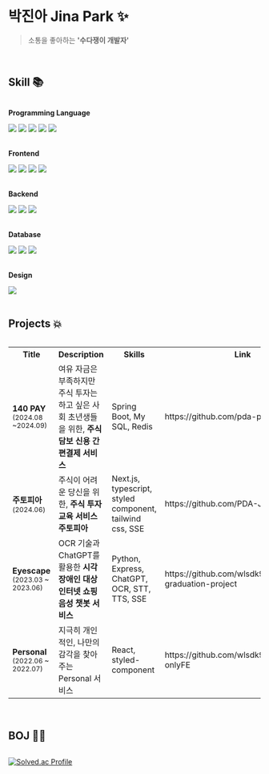 # 박진아 Jina Park ✨
> 소통을 좋아하는 <b>'수다쟁이 개발자'</b>
<br/>

## Skill 📚
<div style="display:flex; flex-direction:column; align-items:flex-start;">
  <!-- Programming-Language -->
  <p><strong>Programming Language</strong></p>
  <div>
    <img src="https://img.shields.io/badge/c++-00599C?style=for-the-badge&logo=c%2B%2B&logoColor=white">
    <img src="https://img.shields.io/badge/Java-007396.svg?&style=for-the-badge&logo=Java&logoColor=white">
    <img src="https://img.shields.io/badge/python-3776AB?style=for-the-badge&logo=python&logoColor=white"> 
    <img src="https://img.shields.io/badge/javascript-F7DF1E?style=for-the-badge&logo=javascript&logoColor=black">
    <img src="https://img.shields.io/badge/TYPESCRIPT-%233178C6?style=for-the-badge&logo=typescript&logoColor=%23ffffff" />
    
  </div>
  <br />

  <!-- Front-end -->
  <p><strong>Frontend</strong></p>
  <div>
    <img src="https://img.shields.io/badge/react-%2320232a.svg?style=for-the-badge&logo=react&logoColor=%2361DAFB" />
    <img src="https://img.shields.io/badge/next.js-000000?style=for-the-badge&logo=next.js&logoColor=white"> 
    <img src="https://img.shields.io/badge/TAILWIND%20CSS-%2306B6D4?style=for-the-badge&logo=tailwindcss&logoColor=%23ffffff" />
    <img src="https://img.shields.io/badge/styled--components-DB7093?style=for-the-badge&logo=styled-components&logoColor=white" />
  </div>
  <br/>

  <!-- Back-end -->
  <p><strong>Backend</strong></p>
  <div>
    <img src="https://img.shields.io/badge/SpringBoot-6DB33F.svg?&style=for-the-badge&logo=SpringBoot&logoColor=white">
    <img src="https://img.shields.io/badge/node.js-339933?style=for-the-badge&logo=node.js&logoColor=white"> 
    <img src="https://img.shields.io/badge/express-000000?style=for-the-badge&logo=express&logoColor=white"> 
  </div>
  <br/>

  <!-- Database -->
  <p><strong>Database</strong></p>
  <div>
    <img src="https://img.shields.io/badge/mysql-4479A1?style=for-the-badge&logo=mysql&logoColor=white"> 
    <img src="https://img.shields.io/badge/mongoDB-47A248?style=for-the-badge&logo=MongoDB&logoColor=white">
    <img src="https://img.shields.io/badge/redis-FF4438?style=for-the-badge&logo=Redis&logoColor=white">
  </div>
  <br />

  <!-- Design -->
  <p><strong>Design</strong></p>
  <div>
    <img src="https://img.shields.io/badge/Figma-F24E1E?style=for-the-badge&logo=figma&logoColor=black"> 
  </div>
  <br />

## Projects 💥
<table align="center">
  <tr>
    <th>Title</th>
     <th>Description</th>
    <th>Skills</th>
    <th>Link</th>
  </tr>
  <tr>
    <td><strong>140 PAY</strong> <br/><sub>(2024.08 ~2024.09)</sub></td>
    <td>여유 자금은 부족하지만 주식 투자는 하고 싶은 사회 초년생들을 위한, <strong>주식 담보 신용 간편결제 서비스</strong></td>
    <td>Spring Boot, My SQL, Redis</td>
    <td>https://github.com/pda-pay</td>
  </tr>
  <tr>
    <td><strong>주토피아</strong> <br/><sub>(2024.06)</sub></td>
    <td>주식이 어려운 당신을 위한, <strong>주식 투자 교육 서비스 주토피아</strong></td>
    <td>Next.js, typescript, styled component, tailwind css, SSE</td>
    <td>https://github.com/PDA-JUTOPIA</td>
  </tr>
  <tr>
    <td><strong>Eyescape</strong> <br/><sub>(2023.03 ~ 2023.06)</sub></td>
    <td>OCR 기술과 ChatGPT를 활용한 <strong>시각장애인 대상 인터넷 쇼핑 음성 챗봇 서비스</strong></td>
    <td>Python, Express, ChatGPT, OCR, STT, TTS, SSE</td>
    <td>https://github.com/wlsdk9803/2023-graduation-project</td>
  </tr>
  <tr>
    <td><strong>Personal</strong> <br/><sub>(2022.06 ~ 2022.07)</sub></td>
    <td>지극히 개인적인, 나만의 감각을 찾아주는 Personal 서비스</td>
    <td>React, styled-component</td>
    <td>https://github.com/wlsdk9803/personal-onlyFE</td>
  </tr>
</table>
<br/>

## BOJ 👩‍💻
[![Solved.ac Profile](http://mazassumnida.wtf/api/v2/generate_badge?boj=wlsdk9803)](https://solved.ac/wlsdk9803/)
